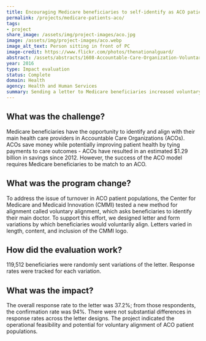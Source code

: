 ```yaml
---
title: Encouraging Medicare beneficiaries to self-identify as ACO patients
permalink: /projects/medicare-patients-aco/
tags:
- project
share_image: /assets/img/project-images/aco.jpg
image: /assets/img/project-images/aco.webp
image_alt_text: Person sitting in front of PC
image-credit: https://www.flickr.com/photos/thenationalguard/
abstract: /assets/abstracts/1608-Accountable-Care-Organization-Voluntary-Alignment.pdf
year: 2016
type: Impact evaluation
status: Complete
domain: Health
agency: Health and Human Services
summary: Sending a letter to Medicare beneficiaries increased voluntary alignment to Accountable Care Organizations
---
```


## What was the challenge?
Medicare beneficiaries have the opportunity to identify and align with their main health care providers in Accountable Care Organizations (ACOs). ACOs save money while potentially improving patient health by tying payments to care outcomes - ACOs have resulted in an estimated $1.29 billion in savings since 2012. However, the success of the ACO model requires Medicare beneficiaries to be match to an ACO.

## What was the program change?
To address the issue of turnover in ACO patient populations, the Center for Medicare and Medicaid Innovation (CMMI) tested a new method for alignment called voluntary alignment, which asks beneficiaries to identify their main doctor. To support this effort, we designed letter and form variations by which beneficiaries would voluntarily align. Letters varied in length, content, and inclusion of the CMMI logo. 

## How did the evaluation work?
119,512 beneficiaries were randomly sent variations of the letter. Response rates were tracked for each variation.

## What was the impact?
The overall response rate to the letter was 37.2%; from those respondents, the confirmation rate was 94%. There were not substantial differences in response rates across the letter designs. The project indicated the operational feasibility and potential for voluntary alignment of ACO patient populations.
